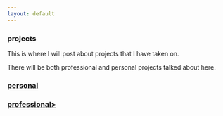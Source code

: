 ```yaml
---
layout: default
---
```

<div class="blurb">
         <section>
            <!-- FIRST BLOCK -->
            <div id="first-block">
               <div class="line">
                  <div class="margin-bottom">
                     <div class="margin">
                        <article class="s-12">
                           <h1>projects</h1>
                           <p>This is where I will post about projects that I have taken on.</p>
                           <p>There will be both professional and personal projects talked about here.</p>
                                 <h1><a href="/projects/personal">personal</a></h1> <h1><a href="/projects/professional">professional></a></h1>
                        </article>
                     </div>
                  </div>
               </div>
            </div>
         </section>
</div><!-- /.blurb -->
